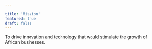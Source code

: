 ```yaml
---

title: 'Mission'
featured: true
draft: false
---
```

To drive innovation and technology that would stimulate the growth of African businesses.
